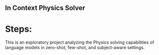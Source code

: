 ## In Context Physics Solver
# Steps:
This is an exploratory project analyzing the Physics solving capabilities of language models in zero-shot, few-shot, and subject-aware settings.

